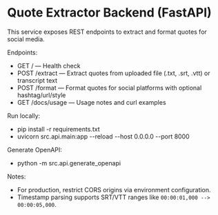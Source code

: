 # Quote Extractor Backend (FastAPI)

This service exposes REST endpoints to extract and format quotes for social media.

Endpoints:
- GET / — Health check
- POST /extract — Extract quotes from uploaded file (.txt, .srt, .vtt) or transcript text
- POST /format — Format quotes for social platforms with optional hashtag/url/style
- GET /docs/usage — Usage notes and curl examples

Run locally:
- pip install -r requirements.txt
- uvicorn src.api.main:app --reload --host 0.0.0.0 --port 8000

Generate OpenAPI:
- python -m src.api.generate_openapi

Notes:
- For production, restrict CORS origins via environment configuration.
- Timestamp parsing supports SRT/VTT ranges like `00:00:01,000 --> 00:00:05,000`.
